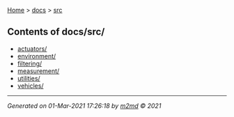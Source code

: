 [Home](../index.md) > [docs](../docs_index.md) > [src](src_index.md)  

## Contents of docs/src/

- [actuators/](actuators/actuators_index.md)
- [environment/](environment/environment_index.md)
- [filtering/](filtering/filtering_index.md)
- [measurement/](measurement/measurement_index.md)
- [utilities/](utilities/utilities_index.md)
- [vehicles/](vehicles/vehicles_index.md)

***

*Generated on 01-Mar-2021 17:26:18 by [m2md](https://github.com/crgnam-research/m2md) © 2021*